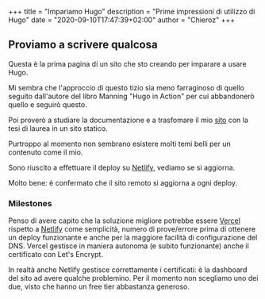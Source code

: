 +++
title = "Impariamo Hugo"
description = "Prime impressioni di utilizzo di Hugo"
date = "2020-09-10T17:47:39+02:00"
author = "Chieroz"
+++

## Proviamo a scrivere qualcosa

Questa è la prima pagina di un sito che sto creando per imparare a usare Hugo.

Mi sembra che l'approccio di questo tizio sia meno farraginoso di quello seguito dall'autore del libro Manning "Hugo in Action" per cui abbandonerò quello e seguirò questo.

Poi proverò a studiare la documentazione e a trasfomare il mio [sito](https://chierotti.it/kircher/tesi) con la tesi di laurea in un sito statico.

Purtroppo al momento non sembrano esistere molti temi belli per un contenuto come il mio.

Sono riuscito a effettuare il deploy su [Netlify](https://netlify.com), vediamo se si aggiorna.

Molto bene: è confermato che il sito remoto si aggiorna a ogni deploy.

### Milestones

Penso di avere capito che la soluzione migliore potrebbe essere [Vercel](https://vercel.com) rispetto a [Netlify](https://netlify.com) come semplicità, numero di prove/errore prima di ottenere un deploy funzionante e anche per la maggiore facilità di configurazione del DNS. Vercel gestisce in maniera autonoma (e subito funzionante) anche il certificato con Let's Encrypt.

In realtà anche Netlify gestisce correttamente i certificati: è la dashboard del sito ad avere qualche problemino. Per il momento non scegliamo uno dei due, visto che hanno un free tier abbastanza generoso.
